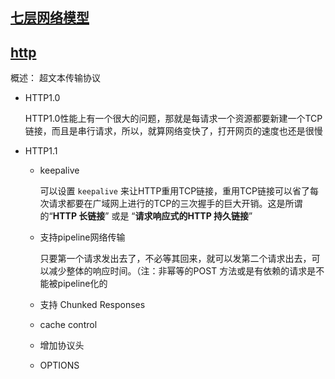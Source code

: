 ## [七层网络模型](https://zhuanlan.zhihu.com/p/32059190)





## [http](https://coolshell.cn/articles/19840.html)

概述： 超文本传输协议

- HTTP1.0

  HTTP1.0性能上有一个很大的问题，那就是每请求一个资源都要新建一个TCP链接，而且是串行请求，所以，就算网络变快了，打开网页的速度也还是很慢

- HTTP1.1

  - keepalive

    可以设置 `keepalive` 来让HTTP重用TCP链接，重用TCP链接可以省了每次请求都要在广域网上进行的TCP的三次握手的巨大开销。这是所谓的“**HTTP 长链接**” 或是 “**请求响应式的HTTP 持久链接**”

  - 支持pipeline网络传输

    只要第一个请求发出去了，不必等其回来，就可以发第二个请求出去，可以减少整体的响应时间。（注：非幂等的POST 方法或是有依赖的请求是不能被pipeline化的

  - 支持 Chunked Responses

  - cache control 

  - 增加协议头

  - OPTIONS